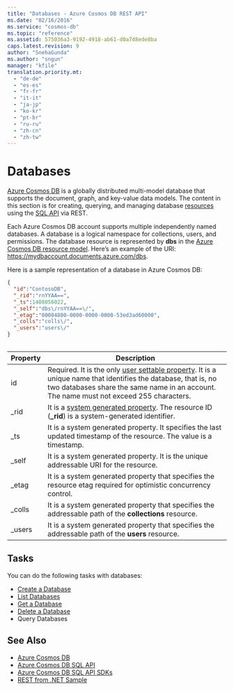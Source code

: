 ```yaml
---
title: "Databases - Azure Cosmos DB REST API"
ms.date: "02/16/2016"
ms.service: "cosmos-db"
ms.topic: "reference"
ms.assetid: 575036a3-9192-4918-ab61-d0a7d8ede8ba
caps.latest.revision: 9
author: "SnehaGunda"
ms.author: "sngun"
manager: "kfile"
translation.priority.mt: 
  - "de-de"
  - "es-es"
  - "fr-fr"
  - "it-it"
  - "ja-jp"
  - "ko-kr"
  - "pt-br"
  - "ru-ru"
  - "zh-cn"
  - "zh-tw"
---
```

# Databases
[Azure Cosmos DB](/azure/cosmos-db/introduction) is a globally distributed multi-model database that supports the document, graph, and key-value data models. The content in this section is for creating, querying, and managing database [resources](/azure/cosmos-db/sql-api-resources) using the [SQL API](/azure/cosmos-db/sql-api-introduction) via REST.  
  
Each Azure Cosmos DB account supports multiple independently named databases. A database is a logical namespace for collections, users, and permissions. The database resource is represented by **dbs** in the [Azure Cosmos DB resource model](/azure/cosmos-db/sql-api-resources/). Here’s an example of the URI: https://mydbaccount.documents.azure.com/dbs.
  
Here is a sample representation of a database in Azure Cosmos DB:  
  
```json
{  
  "id":"ContosoDB",  
  "_rid":"rnYYAA==",  
  "_ts":1408056022,  
  "_self":"dbs\/rnYYAA==\/",  
  "_etag":"00004800-0000-0000-0000-53ed3ad60000",  
  "_colls":"colls\/",  
  "_users":"users\/"
}  
  
```  
  
|Property|Description|  
|--------------|-----------------|  
|id|Required. It is the only [user settable property](/azure/cosmos-db/stored-procedures-triggers-udfs). It is a unique name that identifies the database, that is, no two databases share the same name in an account. The name must not exceed 255 characters.|  
|_rid|It is a [system generated property](/azure/cosmos-db/stored-procedures-triggers-udfs). The resource ID (**_rid**) is a system-generated identifier.|  
|_ts|It is a system generated property. It specifies the last updated timestamp of the resource. The value is a timestamp.|  
|_self|It is a system generated property. It is the unique addressable URI for the resource.|  
|_etag|It is a system generated property that specifies the resource etag required for optimistic concurrency control.|  
|_colls|It is a system generated property that specifies the addressable path of the **collections** resource.|  
|_users|It is a system generated property that specifies the addressable path of the **users** resource.|  
  
## Tasks  
 You can do the following tasks with databases:  
  
* [Create a Database](create-a-database.md)  
* [List Databases](list-databases.md)  
* [Get a Database](get-a-database.md)  
* [Delete a Database](delete-a-database.md)
* Query Databases  
  
## See Also  
* [Azure Cosmos DB](https://docs.microsoft.com/azure/cosmos-db/introduction) 
* [Azure Cosmos DB SQL API](https://docs.microsoft.com/azure/cosmos-db/sql-api-introduction)   
* [Azure Cosmos DB SQL API SDKs](https://docs.microsoft.com/en-us/azure/cosmos-db/sql-api-sdk-dotnet)    
* [REST from .NET Sample](https://github.com/Azure/azure-documentdb-dotnet/tree/master/samples/rest-from-.net)  
